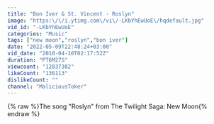 ```yaml
---
title: "Bon Iver & St. Vincent - Roslyn"
image: "https:\/\/i.ytimg.com\/vi\/-LKbYhEwUoE\/hqdefault.jpg"
vid_id: "-LKbYhEwUoE"
categories: "Music"
tags: ["new moon","roslyn","bon iver"]
date: "2022-05-09T22:48:24+03:00"
vid_date: "2010-04-10T02:17:52Z"
duration: "PT6M27S"
viewcount: "12837382"
likeCount: "136113"
dislikeCount: ""
channel: "MaliciousToker"
---
```

{% raw %}The song &quot;Roslyn&quot; from The Twilight Saga: New Moon{% endraw %}
